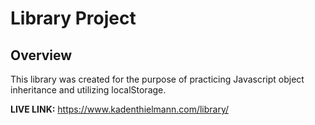 # Library Project

## Overview
 This library was created for the purpose of practicing Javascript object inheritance and utilizing localStorage.

**LIVE LINK:** https://www.kadenthielmann.com/library/

